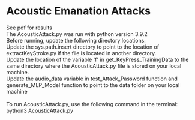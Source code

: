 # Acoustic Emanation Attacks
See pdf for results <br />
The AcousticAttack.py was run with python version 3.9.2 <br />
Before running, update the following directory locations: <br />
Update the sys.path.insert directory to point to the location of extractKeyStroke.py if the file is located in another directory. <br />
Update the location of the variable 'f' in get_KeyPress_TrainingData to the same directory where the AcousticAttack.py file is stored on your local machine. <br />
Update the audio_data variable in test_Attack_Password function and generate_MLP_Model function to point to the data folder on your local machine <br />
<br />
To run AcousticAttack.py, use the following command in the terminal: <br />
python3 AcousticAttack.py
